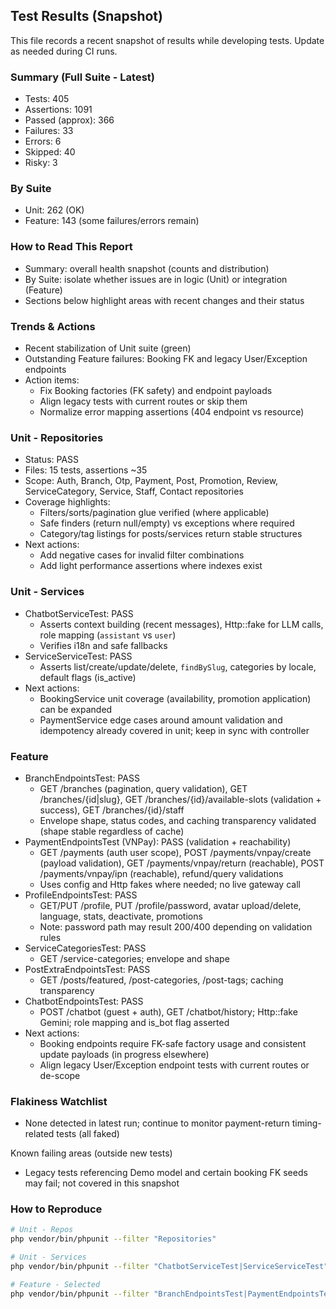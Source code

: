 ## Test Results (Snapshot)

This file records a recent snapshot of results while developing tests. Update as needed during CI runs.

### Summary (Full Suite - Latest)
- Tests: 405
- Assertions: 1091
- Passed (approx): 366
- Failures: 33
- Errors: 6
- Skipped: 40
- Risky: 3

### By Suite
- Unit: 262 (OK)
- Feature: 143 (some failures/errors remain)

### How to Read This Report
- Summary: overall health snapshot (counts and distribution)
- By Suite: isolate whether issues are in logic (Unit) or integration (Feature)
- Sections below highlight areas with recent changes and their status

### Trends & Actions
- Recent stabilization of Unit suite (green)
- Outstanding Feature failures: Booking FK and legacy User/Exception endpoints
- Action items:
  - Fix Booking factories (FK safety) and endpoint payloads
  - Align legacy tests with current routes or skip them
  - Normalize error mapping assertions (404 endpoint vs resource)

### Unit - Repositories
- Status: PASS
- Files: 15 tests, assertions ~35
- Scope: Auth, Branch, Otp, Payment, Post, Promotion, Review, ServiceCategory, Service, Staff, Contact repositories
- Coverage highlights:
  - Filters/sorts/pagination glue verified (where applicable)
  - Safe finders (return null/empty) vs exceptions where required
  - Category/tag listings for posts/services return stable structures
- Next actions:
  - Add negative cases for invalid filter combinations
  - Add light performance assertions where indexes exist

### Unit - Services
- ChatbotServiceTest: PASS
  - Asserts context building (recent messages), Http::fake for LLM calls, role mapping (`assistant` vs `user`)
  - Verifies i18n and safe fallbacks
- ServiceServiceTest: PASS
  - Asserts list/create/update/delete, `findBySlug`, categories by locale, default flags (is_active)
- Next actions:
  - BookingService unit coverage (availability, promotion application) can be expanded
  - PaymentService edge cases around amount validation and idempotency already covered in unit; keep in sync with controller

### Feature
- BranchEndpointsTest: PASS
  - GET /branches (pagination, query validation), GET /branches/{id|slug}, GET /branches/{id}/available-slots (validation + success), GET /branches/{id}/staff
  - Envelope shape, status codes, and caching transparency validated (shape stable regardless of cache)
- PaymentEndpointsTest (VNPay): PASS (validation + reachability)
  - GET /payments (auth user scope), POST /payments/vnpay/create (payload validation), GET /payments/vnpay/return (reachable), POST /payments/vnpay/ipn (reachable), refund/query validations
  - Uses config and Http fakes where needed; no live gateway call
- ProfileEndpointsTest: PASS
  - GET/PUT /profile, PUT /profile/password, avatar upload/delete, language, stats, deactivate, promotions
  - Note: password path may result 200/400 depending on validation rules
- ServiceCategoriesTest: PASS
  - GET /service-categories; envelope and shape
- PostExtraEndpointsTest: PASS
  - GET /posts/featured, /post-categories, /post-tags; caching transparency
- ChatbotEndpointsTest: PASS
  - POST /chatbot (guest + auth), GET /chatbot/history; Http::fake Gemini; role mapping and is_bot flag asserted
- Next actions:
  - Booking endpoints require FK-safe factory usage and consistent update payloads (in progress elsewhere)
  - Align legacy User/Exception endpoint tests with current routes or de-scope

### Flakiness Watchlist
- None detected in latest run; continue to monitor payment-return timing-related tests (all faked)

Known failing areas (outside new tests)
- Legacy tests referencing Demo model and certain booking FK seeds may fail; not covered in this snapshot

### How to Reproduce
```bash
# Unit - Repos
php vendor/bin/phpunit --filter "Repositories"

# Unit - Services
php vendor/bin/phpunit --filter "ChatbotServiceTest|ServiceServiceTest"

# Feature - Selected
php vendor/bin/phpunit --filter "BranchEndpointsTest|PaymentEndpointsTest|ProfileEndpointsTest|ServiceCategoriesTest|PostExtraEndpointsTest|ChatbotEndpointsTest"
```


